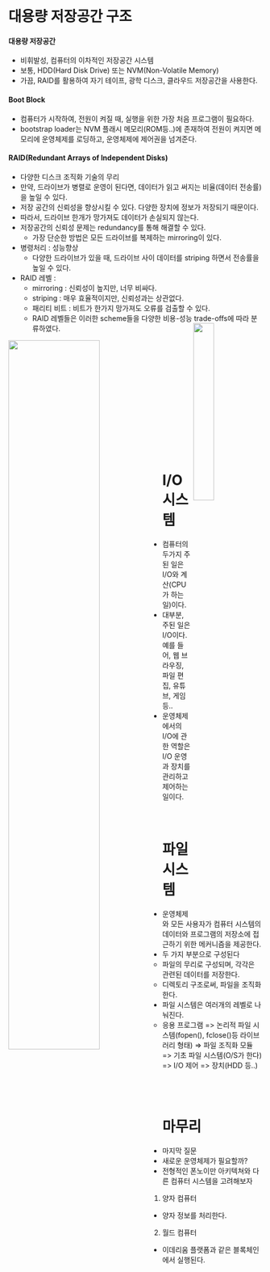# 대용량 저장공간 구조
#### 대용량 저장공간
- 비휘발성, 컴퓨터의 이차적인 저장공간 시스템
- 보통, HDD(Hard Disk Drive) 또는 NVM(Non-Volatile Memory)
- 가끔, RAID를 활용하여 자기 테이프, 광학 디스크, 클라우드 저장공간을 사용한다.

#### Boot Block
- 컴퓨터가 시작하여, 전원이 켜질 때, 실행을 위한 가장 처음 프로그램이 필요하다.
- bootstrap loader는 NVM 플래시 메모리(ROM등..)에 존재하여 전원이 켜지면 메모리에 운영체제를 로딩하고, 운영체제에 제어권을 넘겨준다.

#### RAID(Redundant Arrays of Independent Disks)
- 다양한 디스크 조직화 기술의 무리
- 만약, 드라이브가 병렬로 운영이 된다면, 데이터가 읽고 써지는 비율(데이터 전송률)을 높일 수 있다.
- 저장 공간의 신뢰성을 향상시킬 수 있다. 다양한 장치에 정보가 저장되기 때문이다.
- 따라서, 드라이브 한개가 망가져도 데이터가 손실되지 않는다.
- 저장공간의 신뢰성 문제는 redundancy를 통해 해결할 수 있다.
  - 가장 단순한 방법은 모든 드라이브를 복제하는 mirroring이 있다.
- 병령처리 : 성능향상
  - 다양한 드라이브가 있을 때, 드라이브 사이 데이터를 striping 하면서 전송률을 높일 수 있다.
- RAID 레벨 : 
  - mirroring : 신뢰성이 높지만, 너무 비싸다.
  - striping : 매우 효율적이지만, 신뢰성과는 상관없다. 
  - 패리티 비트 : 비트가 한가지 망가져도 오류를 검출할 수 있다.
  - RAID 레벨들은 이러한 scheme들을 다양한 비용-성능 trade-offs에 따라 분류하였다.<img src="https://user-images.githubusercontent.com/81418010/222614092-93d68e11-bf20-4e02-8c2d-dadc4facd393.png" height="30%" width="30%" align="right">
<img src="https://user-images.githubusercontent.com/81418010/222613583-e94025dd-e754-4065-8e40-9f942eff0e3a.png" height="60%" width="60%" align="left">
<br><br><br><br><br><br><br><br><br><br><br><br><br>

# I/O 시스템
- 컴퓨터의 두가지 주된 일은 I/O와 계산(CPU가 하는 일)이다.
- 대부분, 주된 일은 I/O이다. 예를 들어, 웹 브라우징, 파일 편집, 유튜브, 게임 등..
- 운영체제에서의 I/O에 관한 역할은 I/O 운영과 장치를 관리하고 제어하는일이다.
<br><br><br>
# 파일 시스템
- 운영체제와 모든 사용자가 컴퓨터 시스템의 데이터와 프로그램의 저장소에 접근하기 위한 메커니즘을 제공한다.
- 두 가지 부분으로 구성된다
  - 파일의 무리로 구성되며, 각각은 관련된 데이터를 저장한다.
  - 디렉토리 구조로써, 파일을 조직화한다.
- 파일 시스템은 여러개의 레벨로 나눠진다.
  - 응용 프로그램  =>  논리적 파일 시스템(fopen(), fclose()등 라이브러리 형태)  =>  파일 조직화 모듈  =>  기초 파일 시스템(O/S가 한다)  =>  I/O 제어  =>  장치(HDD 등..)  
<br><br><br>
# 마무리
- 마지막 질문
- 새로운 운영체제가 필요할까?
- 전형적인 폰노이만 아키텍쳐와 다른 컴퓨터 시스템을 고려해보자
1. 양자 컴퓨터
  - 양자 정보를 처리한다.
2. 월드 컴퓨터
  - 이데리움 플랫폼과 같은 블록체인에서 실행된다.   



